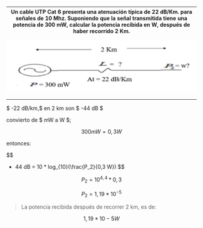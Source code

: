 | Un cable UTP Cat 6 presenta una atenuación típica de 22 dB/Km. para señales de 10 Mhz. Suponiendo que la señal transmitida tiene una potencia de 300 mW, calcular la potencia recibida en W, después de haber recorrido 2 Km. |
| ----------------------------------------------------------------------------------------------------------------------------------------------------------------------------------------------------------------------------- |

![1.7 image](./assets/1-8.png)

---

$ -22 dB/km,$ en 2 km son $ -44 dB $

convierto de $ mW a W $;

$$
 300 mW = 0,3 W
$$

entonces:

$$
- 44 dB = 10 * log_{10}(\frac{P_2}{0,3 W})
$$

$$
P_2 = 10^{4,4} * 0,3
$$

$$
P_2 = 1,19 * 10^{-5}
$$

> La potencia recibida después de recorrer 2 km, es de:

$$
1, 19 * 10 −5 W
$$
